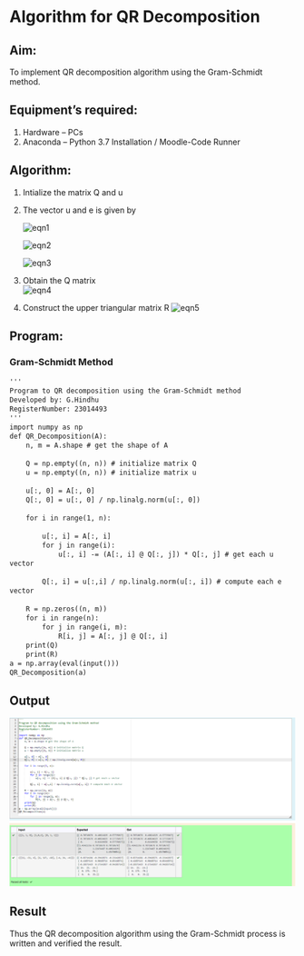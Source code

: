 # Algorithm for QR Decomposition
## Aim:
To implement QR decomposition algorithm using the Gram-Schmidt method.
## Equipment’s required:
1.	Hardware – PCs
2.	Anaconda – Python 3.7 Installation / Moodle-Code Runner
## Algorithm:
1.	Intialize the matrix Q and u
2.	The vector u and e is given by

    ![eqn1](./ex4.jpg)

    ![eqn2](./ex6.jpg)

    ![eqn3](./ex3.jpg)

3.	Obtain the Q matrix   
    ![eqn4](./ex1.jpg)
4.	Construct the upper triangular matrix R
    ![eqn5](./ex2.jpg)


## Program:
### Gram-Schmidt Method
```
'''
Program to QR decomposition using the Gram-Schmidt method
Developed by: G.Hindhu
RegisterNumber: 23014493
'''
import numpy as np
def QR_Decomposition(A):
    n, m = A.shape # get the shape of A
    
    Q = np.empty((n, n)) # initialize matrix Q
    u = np.empty((n, n)) # initialize matrix u
    
    u[:, 0] = A[:, 0]
    Q[:, 0] = u[:, 0] / np.linalg.norm(u[:, 0])
    
    for i in range(1, n):
        
        u[:, i] = A[:, i]
        for j in range(i):
            u[:, i] -= (A[:, i] @ Q[:, j]) * Q[:, j] # get each u vector
            
        Q[:, i] = u[:,i] / np.linalg.norm(u[:, i]) # compute each e vector
        
    R = np.zeros((n, m))
    for i in range(n):
        for j in range(i, m):
            R[i, j] = A[:, j] @ Q[:, i]
    print(Q)
    print(R)
a = np.array(eval(input()))
QR_Decomposition(a)

```

## Output
![Alt text](<Screenshot 2023-12-30 191526.png>)

## Result
Thus the QR decomposition algorithm using the Gram-Schmidt process is written and verified the result.